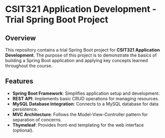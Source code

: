 # CSIT321 Application Development - Trial Spring Boot Project

## Overview

This repository contains a trial Spring Boot project for **CSIT321 Application Development**. The purpose of this project is to demonstrate the basics of building a Spring Boot application and applying key concepts learned throughout the course.

## Features

- **Spring Boot Framework**: Simplifies application setup and development.
- **REST API**: Implements basic CRUD operations for managing resources.
- **MySQL Database Integration**: Connects to a MySQL database for data persistence.
- **MVC Architecture**: Follows the Model-View-Controller pattern for separation of concerns.
- **Thymeleaf**: Provides front-end templating for the web interface (optional).